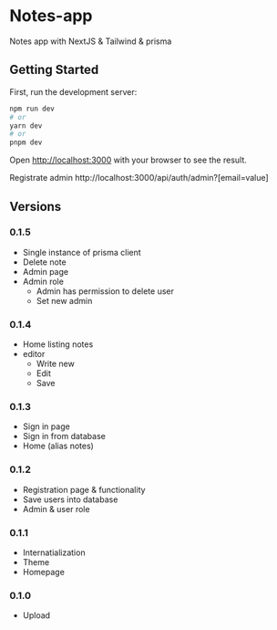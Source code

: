 # Notes-app
Notes app with NextJS & Tailwind & prisma

## Getting Started

First, run the development server:

```bash
npm run dev
# or
yarn dev
# or
pnpm dev
```

Open [http://localhost:3000](http://localhost:3000) with your browser to see the result.

Registrate admin http://localhost:3000/api/auth/admin?[email=value]

## Versions

### 0.1.5
 * Single instance of prisma client
 * Delete note
 * Admin page
 * Admin role
    - Admin has permission to delete user
    - Set new admin

### 0.1.4
 * Home listing notes
 * editor
    - Write new
    - Edit
    - Save

### 0.1.3
 * Sign in page
 * Sign in from database
 * Home (alias notes)

### 0.1.2
 * Registration page & functionality
 * Save users into database
 * Admin & user role

### 0.1.1
* Internatialization
* Theme
* Homepage

### 0.1.0
* Upload